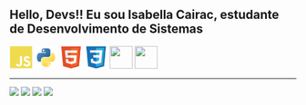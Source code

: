 ##  Hello, Devs!! Eu sou Isabella Cairac, estudante de Desenvolvimento de Sistemas



<img loading="lazy" src="https://raw.githubusercontent.com/devicons/devicon/master/icons/javascript/javascript-plain.svg" width="40" height="40"/> <img loading="lazy" src="https://raw.githubusercontent.com/devicons/devicon/master/icons/python/python-original.svg" width="40" height="40"/> <img loading="lazy" src="https://raw.githubusercontent.com/devicons/devicon/master/icons/html5/html5-original.svg" width="40" height="40"/> <img loading="lazy" src="https://raw.githubusercontent.com/devicons/devicon/master/icons/css3/css3-original.svg" width="40" height="40"/>  <img src="https://cdn.jsdelivr.net/gh/devicons/devicon/icons/bootstrap/bootstrap-original.svg" width="40" height="40"/> <img src="https://cdn.jsdelivr.net/gh/devicons/devicon/icons/flask/flask-original.svg"  width="40" height="40" style="color:white;" />
          
          
          

<hr>

<div>
<a href="https://instagram.com/seu-usuário-instagram-aqui" target="_blank"><img loading="lazy" src="https://img.shields.io/badge/-Instagram-%23E4405F?style=for-the-badge&logo=instagram&logoColor=white" target="_blank"></a>
<a href = "mailto:contato@seu-usuário-aqui"><img loading="lazy" src="https://img.shields.io/badge/Gmail-D14836?style=for-the-badge&logo=gmail&logoColor=white" target="_blank"></a>
<a href="" target="_blank"><img src="https://img.shields.io/badge/Discord-7289DA?style=for-the-badge&logo=discord&logoColor=white" target="_blank"></a> 
<a href="https://www.linkedin.com/feed/" target="_blank"><img loading="lazy" src="https://img.shields.io/badge/-LinkedIn-%230077B5?style=for-the-badge&logo=linkedin&logoColor=white" target="_blank"></a>   
</div>



